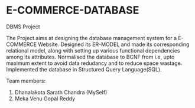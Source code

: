 # E-COMMERCE-DATABASE

DBMS Project

The Project aims at designing the database management system for a E-COMMERCE Website. Designed its ER-MODEL and made its corresponding relational model, along with setting up various functional dependencies among its attributes. Normalised the database to BCNF from i.e, upto maximum extent to avoid data redudancy and to reduce space wastage. Implemented the database in Structured Query Language(SQL).

Team members:
1. Dhanalakota Sarath Chandra (MySelf)
2. Meka Venu Gopal Reddy
